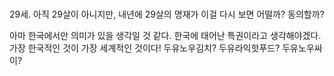 #

29세. 아직 29살이 아니지만, 내년에 29살의 명재가 이걸 다시 보면 어떨까? 동의할까?

아마 한국에서만 의미가 있을 생각일 것 같다. 한국에 태어난 특권이라고 생각해야겠다. 가장 한국적인 것이 가장 세계적인 것이다! 두유노우김치? 두유라익핫푸드? 두유노우싸이?